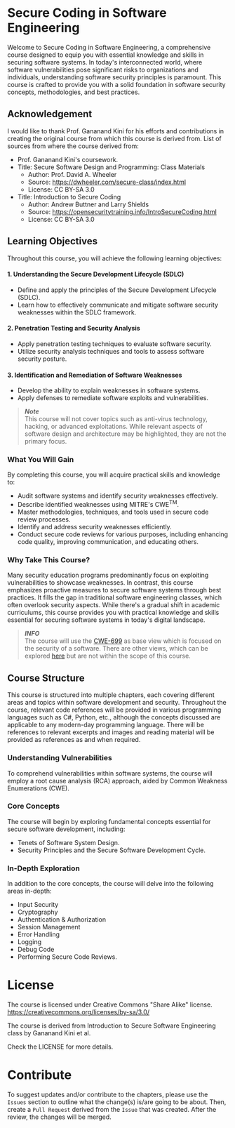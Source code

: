 # Secure Coding in Software Engineering

Welcome to Secure Coding in Software Engineering, a comprehensive course designed to equip you with essential knowledge
and skills in securing software systems. In today's interconnected world, where software vulnerabilities pose
significant risks to organizations and individuals, understanding software security principles is paramount. This course
is crafted to provide you with a solid foundation in software security concepts, methodologies, and best practices.

## Acknowledgement

I would like to thank Prof. Gananand Kini for his efforts and contributions in creating the original course from which
this course is derived from. List of sources from where the course derived from:

-   Prof. Gananand Kini's coursework.
-   Title: Secure Software Design and Programming: Class Materials
    -   Author: Prof. David A. Wheeler
    -   Source: https://dwheeler.com/secure-class/index.html
    -   License: CC BY-SA 3.0
-   Title: Introduction to Secure Coding
    -   Author: Andrew Buttner and Larry Shields
    -   Source: https://opensecuritytraining.info/IntroSecureCoding.html
    -   License: CC BY-SA 3.0

## Learning Objectives

Throughout this course, you will achieve the following learning objectives:

#### 1. Understanding the Secure Development Lifecycle (SDLC)

-   Define and apply the principles of the Secure Development Lifecycle (SDLC).
-   Learn how to effectively communicate and mitigate software security weaknesses within the SDLC framework.

#### 2. Penetration Testing and Security Analysis

-   Apply penetration testing techniques to evaluate software security.
-   Utilize security analysis techniques and tools to assess software security posture.

#### 3. Identification and Remediation of Software Weaknesses

-   Develop the ability to explain weaknesses in software systems.
-   Apply defenses to remediate software exploits and vulnerabilities.

> _**Note**_ <br> This course will not cover topics such as anti-virus technology, hacking, or advanced exploitations.
> While relevant aspects of software design and architecture may be highlighted, they are not the primary focus.

### What You Will Gain

By completing this course, you will acquire practical skills and knowledge to:

-   Audit software systems and identify security weaknesses effectively.
-   Describe identified weaknesses using MITRE's CWE<sup>TM</sup>.
-   Master methodologies, techniques, and tools used in secure code review processes.
-   Identify and address security weaknesses efficiently.
-   Conduct secure code reviews for various purposes, including enhancing code quality, improving communication, and
    educating others.

### Why Take This Course?

Many security education programs predominantly focus on exploiting vulnerabilities to showcase weaknesses. In contrast,
this course emphasizes proactive measures to secure software systems through best practices. It fills the gap in
traditional software engineering classes, which often overlook security aspects. While there's a gradual shift in
academic curriculums, this course provides you with practical knowledge and skills essential for securing software
systems in today's digital landscape.

> _**INFO**_ <br> The course will use the [CWE-699](https://cwe.mitre.org/data/definitions/699.html) as base view which
> is focused on the security of a software. There are other views, which can be explored
> [here](https://cwe.mitre.org/data/index.html) but are not within the scope of this course.

## Course Structure

This course is structured into multiple chapters, each covering different areas and topics within software development
and security. Throughout the course, relevant code references will be provided in various programming languages such as
C#, Python, etc., although the concepts discussed are applicable to any modern-day programming language. There will be
references to relevant excerpts and images and reading material will be provided as references as and when required.

### Understanding Vulnerabilities

To comprehend vulnerabilities within software systems, the course will employ a root cause analysis (RCA) approach,
aided by Common Weakness Enumerations (CWE).

### Core Concepts

The course will begin by exploring fundamental concepts essential for secure software development, including:

-   Tenets of Software System Design.
-   Security Principles and the Secure Software Development Cycle.

### In-Depth Exploration

In addition to the core concepts, the course will delve into the following areas in-depth:

-   Input Security
-   Cryptography
-   Authentication & Authorization
-   Session Management
-   Error Handling
-   Logging
-   Debug Code
-   Performing Secure Code Reviews.

# License

The course is licensed under Creative Commons "Share Alike" license. https://creativecommons.org/licenses/by-sa/3.0/

The course is derived from Introduction to Secure Software Engineering class by Gananand Kini et al.

Check the LICENSE for more details.

# Contribute

To suggest updates and/or contribute to the chapters, please use the `Issues` section to outline what the change(s)
is/are going to be about. Then, create a `Pull Request` derived from the `Issue` that was created. After the review, the
changes will be merged.
